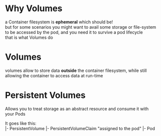 # Why Volumes
a Container filesystem is **ephemeral** which should be!  
but for some scenarios you might want to avail some storage or file-system to be accessed by the pod, and you need it to survive a pod lifecycle  
that is what Volumes do  
# Volumes
volumes allow to store data **outside** the container filesystem, while still allowing the container to access data at run-time  

# Persistent Volumes
Allows you to treat storage as an abstract resource and consume it with your Pods  
  
It goes like this:  
|- PersistentVolume
  |- PersistentVolumeClaim "assigned to the pod"
     |- Pod
